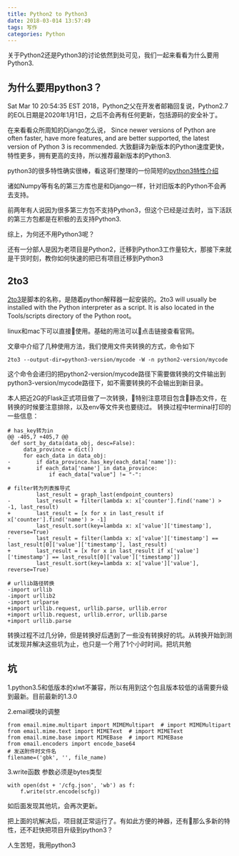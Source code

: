 ```yaml
---
title: Python2 to Python3
date: 2018-03-014 13:57:49
tags: 写作 
categories: Python
---
```


关于Python2还是Python3的讨论依然到处可见，我们一起来看看为什么要用Python3.

## 为什么要用python3？

Sat Mar 10 20:54:35 EST 2018，Python之父在开发者邮箱回复说，Python2.7的EOL日期是2020年1月1日，之后不会再有任何更新，包括源码的安全补丁。

在来看看众所周知的Django怎么说，
Since newer versions of Python are often faster, have more features, and are better supported, the latest version of Python 3 is recommended.
大致翻译为新版本的Python速度更快，特性更多，拥有更高的支持，所以推荐最新版本的Python3.

python3的很多特性确实很棒，看这哥们整理的一份简短的[python3特性介绍](https://github.com/arogozhnikov/python3_with_pleasure)

诸如Numpy等有名的第三方库也是和Django一样，针对旧版本的Python不会再去支持。

前两年有人说因为很多第三方包不支持Python3，但这个已经是过去时，当下活跃的第三方包都是在积极的去支持Python3.

综上，为何还不用Python3呢？

还有一分部人是因为老项目是Python2，迁移到Python3工作量较大，那接下来就是干货时刻，教你如何快速的把已有项目迁移到Python3

## 2to3

[2to3](https://docs.python.org/3/library/2to3.html?highlight=2to3)是脚本的名称，是随着python解释器一起安装的。2to3 will usually be installed with the Python interpreter as a script. It is also located in the Tools/scripts directory of the Python root。

linux和mac下可以直接使用。基础的用法可以点击链接查看官网。

文章中介绍了几种使用方法，我们使用文件夹转换的方式，命令如下

```
2to3 --output-dir=python3-version/mycode -W -n python2-version/mycode
```

这个命令会递归的把python2-version/mycode路径下需要做转换的文件输出到python3-version/mycode路径下，如不需要转换的不会输出到新目录。

本人把近2G的Flask正式项目做了一次转换，特别注意项目包含静态文件，在转换的时候要注意排除，以及env等文件夹也要绕过。
转换过程中terminal打印的一些信息：

```
# has_key转为in
@@ -405,7 +405,7 @@
 def sort_by_data(data_obj, desc=False):
     data_province = dict()
     for each_data in data_obj:
-        if data_province.has_key(each_data['name']):
+        if each_data['name'] in data_province:
             if each_data["value"] != "-":

# filter转为列表推导式
         last_result = graph_last(endpoint_counters)
-        last_result = filter(lambda x: x['counter'].find('name') > -1, last_result)
+        last_result = [x for x in last_result if x['counter'].find('name') > -1]
         last_result.sort(key=lambda x: x['value']['timestamp'], reverse=True)
-        last_result = filter(lambda x: x['value']['timestamp'] == last_result[0]['value']['timestamp'], last_result)
+        last_result = [x for x in last_result if x['value']['timestamp'] == last_result[0]['value']['timestamp']]
         last_result.sort(key=lambda x: x['value']['value'], reverse=True)

# urllib路径转换
-import urllib
-import urllib2
-import urlparse
+import urllib.request, urllib.parse, urllib.error
+import urllib.request, urllib.error, urllib.parse
+import urllib.parse

```

转换过程不过几分钟，但是转换好后遇到了一些没有转换好的坑。从转换开始到测试发现并解决这些坑为止，也只是一个用了1个小时时间。把坑共勉

## 坑

1.python3.5和低版本的xlwt不兼容，所以有用到这个包且版本较低的话需要升级到最新。目前最新的1.3.0

2.email模块的调整
```
from email.mime.multipart import MIMEMultipart  # import MIMEMultipart
from email.mime.text import MIMEText  # import MIMEText
from email.mime.base import MIMEBase  # import MIMEBase
from email.encoders import encode_base64
# 发送附件时文件名
filename=('gbk', '', file_name)
```

3.write函数
参数必须是bytes类型
```
with open(dst + '/cfg.json', 'wb') as f:
    f.write(str.encode(scfg))
```
如后面发现其他坑，会再次更新。

把上面的坑解决后，项目就正常运行了。有如此方便的神器，还有那么多新的特性，还不赶快把项目升级到python3？

人生苦短，我用python3